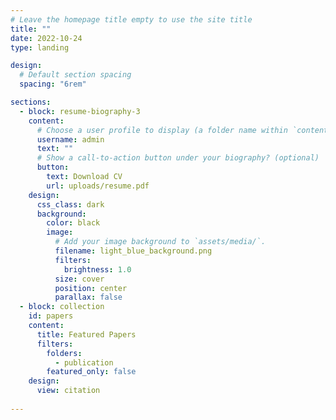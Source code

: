 ```yaml
---
# Leave the homepage title empty to use the site title
title: ""
date: 2022-10-24
type: landing

design:
  # Default section spacing
  spacing: "6rem"

sections:
  - block: resume-biography-3
    content:
      # Choose a user profile to display (a folder name within `content/authors/`)
      username: admin
      text: ""
      # Show a call-to-action button under your biography? (optional)
      button:
        text: Download CV
        url: uploads/resume.pdf
    design:
      css_class: dark
      background:
        color: black
        image:
          # Add your image background to `assets/media/`.
          filename: light_blue_background.png
          filters:
            brightness: 1.0
          size: cover
          position: center
          parallax: false
  - block: collection
    id: papers
    content:
      title: Featured Papers
      filters:
        folders:
          - publication
        featured_only: false
    design:
      view: citation
  
---
```

